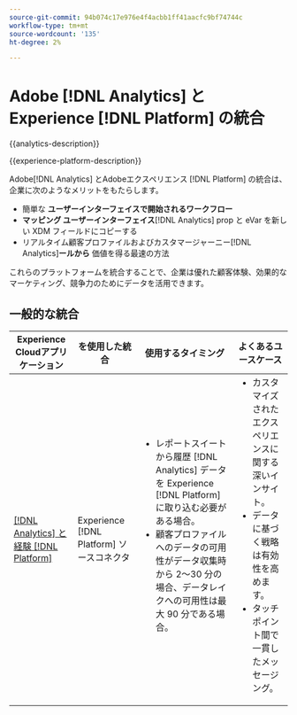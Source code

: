 ```yaml
---
source-git-commit: 94b074c17e976e4f4acbb1ff41aacfc9bf74744c
workflow-type: tm+mt
source-wordcount: '135'
ht-degree: 2%

---
```



# Adobe [!DNL Analytics] と Experience [!DNL Platform] の統合

{{analytics-description}}

{{experience-platform-description}}

Adobe[!DNL Analytics] とAdobeエクスペリエンス [!DNL Platform] の統合は、企業に次のようなメリットをもたらします。

+ 簡単な **ユーザーインターフェイスで開始されるワークフロー**
+ **マッピング ユーザーインターフェイス**&#x200B;[!DNL Analytics] prop と eVar を新しい XDM フィールドにコピーする
+ リアルタイム顧客プロファイルおよびカスタマージャーニー&#x200B;[!DNL Analytics]&#x200B;**ールから** 価値を得る最速の方法

これらのプラットフォームを統合することで、企業は優れた顧客体験、効果的なマーケティング、競争力のためにデータを活用できます。

## 一般的な統合

<table>
    <thead>
        <tr>
            <th>Experience Cloudアプリケーション</th>
            <th>を使用した統合</th>
            <th>使用するタイミング</th>
            <th>よくあるユースケース</th>
        </tr>
    </thead>
    <tbody>
        <tr>
            <td><a href="https://experienceleague.adobe.com/docs/experience-platform/sources/ui-tutorials/create/adobe-applications/analytics.html?lang=ja" target="_blank" rel="noreferrer">[!DNL Analytics] と経験 [!DNL Platform]</a></td>
            <td>Experience [!DNL Platform] ソースコネクタ</td>
            <td>
                <ul style="margin-top: 0;">
                    <li>レポートスイートから履歴 [!DNL Analytics] データを Experience [!DNL Platform] に取り込む必要がある場合。</li>
                    <li>顧客プロファイルへのデータの可用性がデータ収集時から 2～30 分の場合、データレイクへの可用性は最大 90 分である場合。</li>
                </ul>
            </td>
            <td>
                <ul style="margin-top: 0;">
                    <li>カスタマイズされたエクスペリエンスに関する深いインサイト。</li>
                    <li>データに基づく戦略は有効性を高めます。</li>
                    <li>タッチポイント間で一貫したメッセージング。</li>
                </ul>
            </td>
        </tr>
    </tbody>          
</table>
